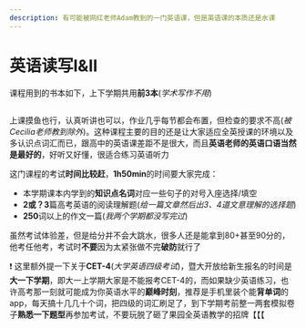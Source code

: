 ```yaml
---
description: 有可能被网红老师Adam教到的一门英语课，但是英语课的本质还是水课
---
```


# 英语读写Ⅰ&Ⅱ

课程用到的书本如下，上下学期共用**前3本**(_学术写作不用_)

<figure><img src="../.gitbook/assets/EngRWBook.jpg" alt=""><figcaption></figcaption></figure>

上课摸鱼也行，认真听讲也可以，作业几乎每节都会布置，但检查的要求不高(_被Cecilia老师教到除外_)。这种课程主要的目的还是让大家适应全英授课的环境以及多认识点词汇而已，跟高中的英语课差距不是很大，而且**英语老师的英语口语当然是最好的**，好听又好懂，很适合练习英语听力

这门课程的考试**时间比较赶**，**1h50min**的时间要大家完成：

* 本学期课本内学到的**知识点名词**对应一些句子的对号入座选择/填空
* **2或？3**篇高考英语的阅读理解题(_给一篇文章然后出3、4道文意理解的选择题_)
* **250**词以上的作文一篇(_我两个学期都没写完过_)

虽然考试体验差，但是给分并不会大跳水，很多人还是能拿到80+甚至90分的，他考任他考，考试时**不要**因为太紧张做不完**破防**就行了

❗ 这里额外提一下关于**CET-4**(_大学英语四级考试_)，暨大开放给新生报名的时间是**大一下学期**，即大一上学期大家是不能报考CET-4的，而如果缺少英语练习，也许高考那一刻就可能成为你英语水平的**巅峰时刻**，推荐是手机里装个能**背单词**的app，每天搞十几几十个词，把四级的词汇刷足了，到下学期考前整一两套模拟卷子**熟悉一下题型**再参加考试，不要玩脱了砸了果园全英语教学的招牌【【【
